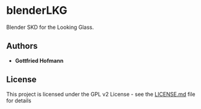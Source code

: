 # blenderLKG
Blender SKD for the Looking Glass.

## Authors

* **Gottfried Hofmann** 

## License

This project is licensed under the GPL v2 License - see the [LICENSE.md](LICENSE.md) file for details
